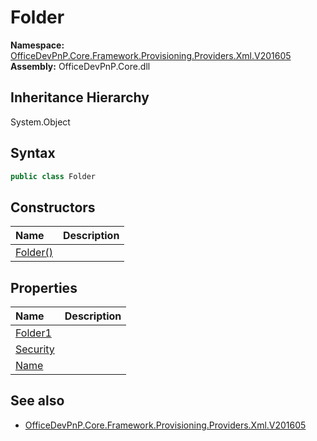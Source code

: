 # Folder
  

**Namespace:** [OfficeDevPnP.Core.Framework.Provisioning.Providers.Xml.V201605](OfficeDevPnP.Core.Framework.Provisioning.Providers.Xml.V201605.md)  
**Assembly:** OfficeDevPnP.Core.dll  
## Inheritance Hierarchy
System.Object  

## Syntax
```C#
public class Folder
```
## Constructors
|**Name**|**Description**|
|:-----|:-----|
| [Folder()](OfficeDevPnP.Core.Framework.Provisioning.Providers.Xml.V201605.Folder.ctor1.md) | 
## Properties
|**Name**|**Description**|
|:-----|:-----|
| [Folder1](OfficeDevPnP.Core.Framework.Provisioning.Providers.Xml.V201605.Folder.Folder1.md) | 
| [Security](OfficeDevPnP.Core.Framework.Provisioning.Providers.Xml.V201605.Folder.Security.md) | 
| [Name](OfficeDevPnP.Core.Framework.Provisioning.Providers.Xml.V201605.Folder.Name.md) | 
## See also
- [OfficeDevPnP.Core.Framework.Provisioning.Providers.Xml.V201605](OfficeDevPnP.Core.Framework.Provisioning.Providers.Xml.V201605.md)

